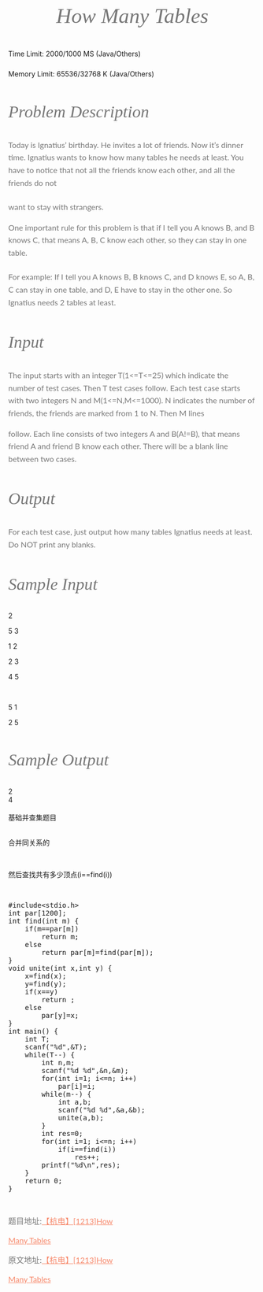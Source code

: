 
<h1 style="font-size:3.052em; margin:0.67em 0px; clear:both; font-family:Lora,Garamond,serif; font-style:italic; font-weight:normal; line-height:1.2; color:rgb(119,119,119); text-align:center">
How Many Tables</h1>
<p style="margin-bottom:1.5em; color:rgb(119,119,119); font-family:Lato,Helvetica,sans-serif; font-size:16px; line-height:25.6px; text-align:center">
<span style="">Time Limit: 2000/1000 MS (Java/Others)</span></p>
<p style="margin-bottom:1.5em; color:rgb(119,119,119); font-family:Lato,Helvetica,sans-serif; font-size:16px; line-height:25.6px; text-align:center">
<span style="">Memory Limit: 65536/32768 K (Java/Others)</span></p>
<h2 class="panel_title" align="left" style="clear:both; font-family:Lora,Garamond,serif; font-style:italic; font-weight:normal; line-height:1.2; font-size:2.441em; color:rgb(119,119,119)">
Problem Description</h2>
<div class="panel_content" style="color:rgb(119,119,119); font-family:Lato,Helvetica,sans-serif; font-size:16px; line-height:25.6px">
<p style="margin-bottom:1.5em">Today is Ignatius’ birthday. He invites a lot of friends. Now it’s dinner time. Ignatius wants to know how many tables he needs at least. You have to notice that not all the friends know each other, and all the friends do not
 want to stay with strangers.</p>
<p style="margin-bottom:1.5em">One important rule for this problem is that if I tell you A knows B, and B knows C, that means A, B, C know each other, so they can stay in one table.</p>
<p style="margin-bottom:1.5em">For example: If I tell you A knows B, B knows C, and D knows E, so A, B, C can stay in one table, and D, E have to stay in the other one. So Ignatius needs 2 tables at least.</p>
</div>
<h2 class="panel_title" align="left" style="clear:both; font-family:Lora,Garamond,serif; font-style:italic; font-weight:normal; line-height:1.2; font-size:2.441em; color:rgb(119,119,119)">
Input</h2>
<div class="panel_content" style="color:rgb(119,119,119); font-family:Lato,Helvetica,sans-serif; font-size:16px; line-height:25.6px">
The input starts with an integer T(1&lt;=T&lt;=25) which indicate the number of test cases. Then T test cases follow. Each test case starts with two integers N and M(1&lt;=N,M&lt;=1000). N indicates the number of friends, the friends are marked from 1 to N. Then M lines
 follow. Each line consists of two integers A and B(A!=B), that means friend A and friend B know each other. There will be a blank line between two cases.</div>
<h2 class="panel_title" align="left" style="clear:both; font-family:Lora,Garamond,serif; font-style:italic; font-weight:normal; line-height:1.2; font-size:2.441em; color:rgb(119,119,119)">
Output</h2>
<div class="panel_content" style="color:rgb(119,119,119); font-family:Lato,Helvetica,sans-serif; font-size:16px; line-height:25.6px">
For each test case, just output how many tables Ignatius needs at least. Do NOT print any blanks.</div>
<h2 class="panel_title" align="left" style="clear:both; font-family:Lora,Garamond,serif; font-style:italic; font-weight:normal; line-height:1.2; font-size:2.441em; color:rgb(119,119,119)">
Sample Input</h2>
<div>2<br>
5 3<br>
1 2<br>
2 3<br>
4 5<br>
<br>
5 1<br>
2 5<br>
</div>
<h2 class="panel_title" align="left" style="clear:both; font-family:Lora,Garamond,serif; font-style:italic; font-weight:normal; line-height:1.2; font-size:2.441em; color:rgb(119,119,119)">
Sample Output</h2>
<div>2</div>
<div>4</div>
<div><br>
</div>
<div>基础并查集题目<br>
<br>
合并同关系的<br>
<br>
然后查找共有多少顶点(i==find(i))<br>
</div>
<div><br>
</div>
<div><pre code_snippet_id="1799667" snippet_file_name="blog_20160801_1_15404"  name="code" class="cpp">#include&lt;stdio.h&gt;
int par[1200];
int find(int m) {
    if(m==par[m])
        return m;
    else
        return par[m]=find(par[m]);
}
void unite(int x,int y) {
    x=find(x);
    y=find(y);
    if(x==y)
        return ;
    else
        par[y]=x;
}
int main() {
    int T;
    scanf(&quot;%d&quot;,&amp;T);
    while(T--) {
        int n,m;
        scanf(&quot;%d %d&quot;,&amp;n,&amp;m);
        for(int i=1; i&lt;=n; i++)
            par[i]=i;
        while(m--) {
            int a,b;
            scanf(&quot;%d %d&quot;,&amp;a,&amp;b);
            unite(a,b);
        }
        int res=0;
        for(int i=1; i&lt;=n; i++)
            if(i==find(i))
                res++;
        printf(&quot;%d\n&quot;,res);
    }
    return 0;
}</pre>
<div><br>
</div>
<span style="color:rgb(119,119,119); font-family:Lato,Helvetica,sans-serif; font-size:16px; line-height:25.6px">题目地址:</span><a target="_blank" href="http://acm.hdu.edu.cn/showproblem.php?pid=1213" style="color:rgb(247,135,105); word-break:break-word; word-wrap:break-word; font-family:Lato,Helvetica,sans-serif; font-size:16px; line-height:25.6px">【杭电】[1213]How
 Many Tables</a></div>
<div><span style="color:rgb(119,119,119); font-family:Lato,Helvetica,sans-serif; font-size:16px; line-height:25.6px">原文地址:</span><a target="_blank" href="http://www.boiltask.com/blog/?p=1967" style="color:rgb(247,135,105); word-break:break-word; word-wrap:break-word; font-family:Lato,Helvetica,sans-serif; font-size:16px; line-height:25.6px">【杭电】[1213]How
 Many Tables</a><br>
<br>
</div>
